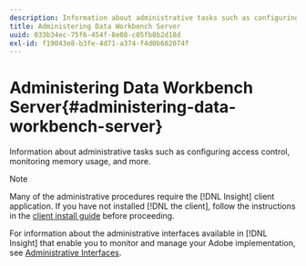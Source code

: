 ```yaml
---
description: Information about administrative tasks such as configuring access control, monitoring memory usage, and more.
title: Administering Data Workbench Server
uuid: 033b34ec-75f6-454f-8e08-c05fb8b2d18d
exl-id: f19043e8-b3fe-4d71-a374-f4d0b602074f
---
```

# Administering Data Workbench Server{#administering-data-workbench-server}

Information about administrative tasks such as configuring access control, monitoring memory usage, and more.

>[!NOTE]
>
>Many of the administrative procedures require the [!DNL Insight] client application. If you have not installed [!DNL the client], follow the instructions in the [client install guide](https://experienceleague.adobe.com/docs/data-workbench/using/install/c-data-workbench-client-install.html) before proceeding.

For information about the administrative interfaces available in [!DNL Insight] that enable you to monitor and manage your Adobe implementation, see [Administrative Interfaces](https://experienceleague.adobe.com/docs/data-workbench/using/client/t-open-ins.html#Administrative_Interfaces).
